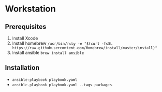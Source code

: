 # Workstation

## Prerequisites

1. Install Xcode
2. Install homebrew `/usr/bin/ruby -e "$(curl -fsSL https://raw.githubusercontent.com/Homebrew/install/master/install)"`
3. Install ansible `brew install ansible`

## Installation

* `ansible-playbook playbook.yaml` 
* `ansible-playbook playbook.yaml --tags packages`
